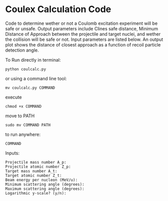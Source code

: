 # Coulex Calculation Code

Code to determine wether or not a Coulomb excitation experiment will be safe or unsafe. Output parameters include Clines safe distance, Minimum Distance of Approach between the projectile and target nuclei, and wether the collision will be safe or not. Input parameters are listed below. An output plot shows the distance of closest approach as a function of recoil particle detection angle. 

To Run directly in terminal:
```
python coulcalc.py
```
or using a command line tool:
```
mv coulcalc.py COMMAND
```
execute
```
chmod +x COMMAND
```
move to PATH
```
sudo mv COMMAND PATH
```
to run anywhere:
```
COMMAND
```


Inputs: 
```
Projectile mass number A_p: 
Projectile atomic number Z_p: 
Target mass number A_t: 
Target atomic number Z_t: 
Beam energy per nucleon (MeV/u): 
Minimum scattering angle (degrees): 
Maximum scattering angle (degrees): 
Logarithmic y-scale? (y/n): 
```
